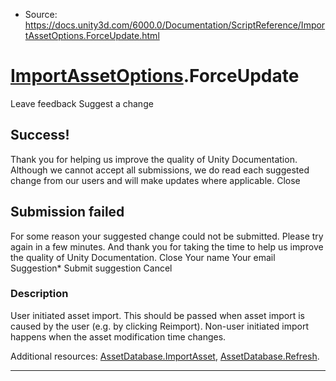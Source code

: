 * Source: https://docs.unity3d.com/6000.0/Documentation/ScriptReference/ImportAssetOptions.ForceUpdate.html

#  [ImportAssetOptions](https://docs.unity3d.com/6000.0/Documentation/ScriptReference/ImportAssetOptions.html).ForceUpdate
Leave feedback
Suggest a change
## Success!
Thank you for helping us improve the quality of Unity Documentation. Although we cannot accept all submissions, we do read each suggested change from our users and will make updates where applicable.
Close
## Submission failed
For some reason your suggested change could not be submitted. Please <a>try again</a> in a few minutes. And thank you for taking the time to help us improve the quality of Unity Documentation.
Close
Your name Your email Suggestion* Submit suggestion
Cancel
### Description
User initiated asset import.
This should be passed when asset import is caused by the user (e.g. by clicking Reimport). Non-user initiated import happens when the asset modification time changes.  
  
Additional resources: [AssetDatabase.ImportAsset](https://docs.unity3d.com/6000.0/Documentation/ScriptReference/AssetDatabase.ImportAsset.html), [AssetDatabase.Refresh](https://docs.unity3d.com/6000.0/Documentation/ScriptReference/AssetDatabase.Refresh.html).
* * *
